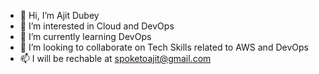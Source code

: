 - 👋 Hi, I’m Ajit Dubey
- 👀 I’m interested in Cloud and DevOps
- 🌱 I’m currently learning DevOps
- 💞️ I’m looking to collaborate on Tech Skills related to AWS and DevOps
- 📫 I will be rechable at spoketoajit@gmail.com

<!---
ajitdubey1993/ajitdubey1993 is a ✨ special ✨ repository because its `README.md` (this file) appears on your GitHub profile.
You can click the Preview link to take a look at your changes.
--->
